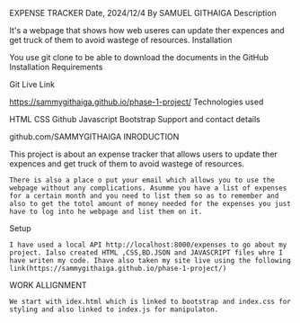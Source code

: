 EXPENSE TRACKER
Date, 2024/12/4
By SAMUEL GITHAIGA
Description

It's a webpage that shows how web useres can update ther expences and get truck of them to avoid wastege of resources.
Installation

You use git clone to be able to download the documents in the GitHub
Installation Requirements

Git
Live Link

https://sammygithaiga.github.io/phase-1-project/
Technologies used

HTML CSS Github Javascript Bootstrap
Support and contact details

github.com/SAMMYGITHAIGA
INRODUCTION

This project is about an expense tracker that allows users to update ther expences and get truck of them to avoid wastege of resources.

    There is also a place o put your email which allows you to use the webpage without any complications. Asumme you have a list of expenses for a certain month and you need to list them so as to remember and also to get the totol amount of money needed for the expenses you just have to log into he webpage and list them on it.

Setup

    I have used a local API http://localhost:8000/expenses to go about my project. Ialso created HTML ,CSS,BD.JSON and JAVASCRIPT files whre I have writen my code. Ihave also taken my site live using the following link(https://sammygithaiga.github.io/phase-1-project/)

WORK ALLIGNMENT

    We start with idex.html which is linked to bootstrap and index.css for styling and also linked to index.js for manipulaton.

